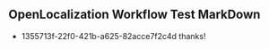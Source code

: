 ## OpenLocalization Workflow Test MarkDown
* 1355713f-22f0-421b-a625-82acce7f2c4d thanks!

<!--HONumber=Aug16_HO4-->


